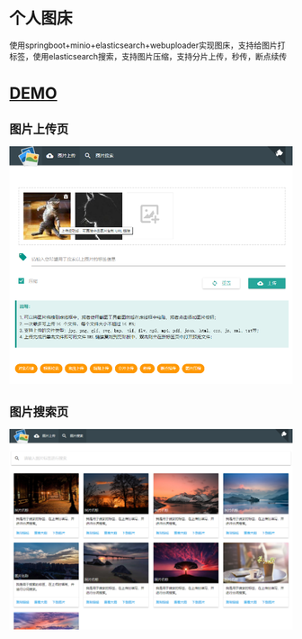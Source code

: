 # 个人图床
使用springboot+minio+elasticsearch+webuploader实现图床，支持给图片打标签，使用elasticsearch搜索，支持图片压缩，支持分片上传，秒传，断点续传

# [DEMO](http://www.tuituidan.com/image-host-demo)

## 图片上传页

![index](show/index.png)

## 图片搜索页

![index](show/search.png)
